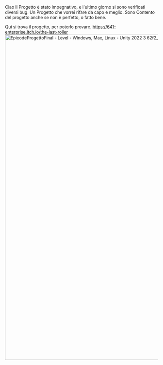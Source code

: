 Ciao 
Il Progetto è stato impegnativo, e l'ultimo giorno si sono verificati diversi bug.
Un Progetto che vorrei rifare da capo e meglio.
Sono Contento del progetto anche se non è perfetto, o fatto bene.

Qui si trova il progetto, per poterlo provare.
https://641-enterprise.itch.io/the-last-roller
<img width="1916" height="1068" alt="EpicodeProgettoFinal - Level - Windows, Mac, Linux - Unity 2022 3 62f2_ _DX11_ 31_10_2025 17_00_57 - Copia" src="https://github.com/user-attachments/assets/76202934-b50a-4155-ac1f-0dcb14fd0eb0" />
